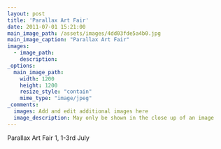 ```yaml
---
layout: post
title: 'Parallax Art Fair'
date: 2011-07-01 15:21:00
main_image_path: /assets/images/4dd03fde5a4b0.jpg
main_image_caption: "Parallax Art Fair"
images:
  - image_path: 
    description: 
_options:
  main_image_path:
    width: 1200
    height: 1200
    resize_style: "contain"
    mime_type: "image/jpeg"
_comments:
  images: Add and edit additional images here
  image_description: May only be shown in the close up of an image
---
```


Parallax Art Fair 1, 1-3rd July